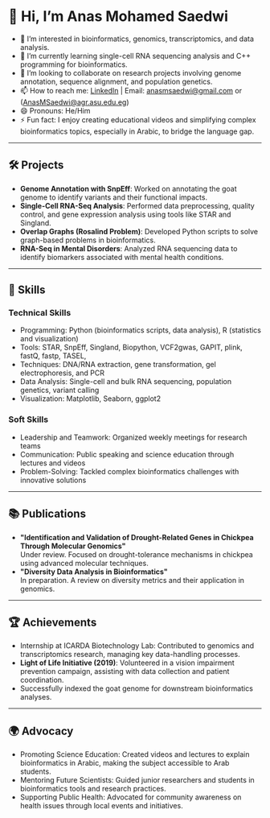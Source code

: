 # 👋 Hi, I’m Anas Mohamed Saedwi

- 👀 I’m interested in bioinformatics, genomics, transcriptomics, and data analysis.
- 🌱 I’m currently learning single-cell RNA sequencing analysis and C++ programming for bioinformatics.
- 💞️ I’m looking to collaborate on research projects involving genome annotation, sequence alignment, and population genetics.
- 📫 How to reach me: [LinkedIn](https://www.linkedin.com/in/anas-m-saedwi-b5a09a176/) | Email: [anasmsaedwi@gmail.com](mailto:anasmsaedwi@gmail.com) or (AnasMSaedwi@agr.asu.edu.eg)
- 😄 Pronouns: He/Him
- ⚡ Fun fact: I enjoy creating educational videos and simplifying complex bioinformatics topics, especially in Arabic, to bridge the language gap.

---

## 🛠️ Projects
- **Genome Annotation with SnpEff**: Worked on annotating the goat genome to identify variants and their functional impacts.
- **Single-Cell RNA-Seq Analysis**: Performed data preprocessing, quality control, and gene expression analysis using tools like STAR and Singland.
- **Overlap Graphs (Rosalind Problem)**: Developed Python scripts to solve graph-based problems in bioinformatics.
- **RNA-Seq in Mental Disorders**: Analyzed RNA sequencing data to identify biomarkers associated with mental health conditions.

---

## 🧠 Skills
### Technical Skills
- Programming: Python (bioinformatics scripts, data analysis), R (statistics and visualization)
- Tools: STAR, SnpEff, Singland, Biopython, VCF2gwas, GAPIT, plink, fastQ, fastp, TASEL, 
- Techniques: DNA/RNA extraction, gene transformation, gel electrophoresis, and PCR
- Data Analysis: Single-cell and bulk RNA sequencing, population genetics, variant calling
- Visualization: Matplotlib, Seaborn, ggplot2

### Soft Skills
- Leadership and Teamwork: Organized weekly meetings for research teams
- Communication: Public speaking and science education through lectures and videos
- Problem-Solving: Tackled complex bioinformatics challenges with innovative solutions

---

## 📚 Publications
- **"Identification and Validation of Drought-Related Genes in Chickpea Through Molecular Genomics"**  
Under review. Focused on drought-tolerance mechanisms in chickpea using advanced molecular techniques.
- **"Diversity Data Analysis in Bioinformatics"**  
In preparation. A review on diversity metrics and their application in genomics.

---

## 🏆 Achievements
- Internship at ICARDA Biotechnology Lab: Contributed to genomics and transcriptomics research, managing key data-handling processes.
- **Light of Life Initiative (2019)**: Volunteered in a vision impairment prevention campaign, assisting with data collection and patient coordination.
- Successfully indexed the goat genome for downstream bioinformatics analyses.

---

## 🌍 Advocacy
- Promoting Science Education: Created videos and lectures to explain bioinformatics in Arabic, making the subject accessible to Arab students.
- Mentoring Future Scientists: Guided junior researchers and students in bioinformatics tools and research practices.
- Supporting Public Health: Advocated for community awareness on health issues through local events and initiatives.

